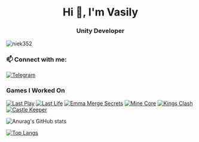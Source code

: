 <h1 align="center">Hi 👋, I'm Vasily</h1>
<h3 align="center">Unity Developer</h3>

<p align="left"> <img src="https://komarev.com/ghpvc/?username=kolba-ser&label=Profile_views&color=201D3C&style=for-the-badge" alt="niek352" /> </p>



<h3 align="left"> 📫 Connect with me:</h3>

[![Telegram](https://img.shields.io/badge/-Telegram-090909?style=for-the-badge&logo=telegram)](https://t.me/weedbxt)

<p align="left">
</p>

<h3 align="left">Games I Worked On</h3>

[![Last Play](https://img.shields.io/badge/Last_Play-201D3C?style=for-the-badge&logo=GooglePlay)](https://play.google.com/store/apps/details?id=com.jioka.lastplay)
[![Last Life](https://img.shields.io/badge/Last_Life-201D3C?style=for-the-badge&logo=GooglePlay)](https://play.google.com/store/apps/details?id=io.jioka.lastlife)
[![Emma Merge Secrets](https://img.shields.io/badge/Emma_Merge_Secrets-0B0A15?style=for-the-badge&logo=AppStore&logoColor=white)](https://apps.apple.com/ru/app/emmas-secret-merge-puzzle/id6444263898)
[![Mine Core](https://img.shields.io/badge/Mine_Core-0B0A15?style=for-the-badge&logo=data:image/svg%2bxml;base64,PHN2ZyB4bWxucz0iaHR0cDovL3d3dy53My5vcmcvMjAwMC9zdmciIHZlcnNpb249IjEiIHdpZHRoPSI2MDAiIGhlaWdodD0iNjAwIj48cGF0aCBkPSJNMTI5IDExMWMtNTUgNC05MyA2Ni05MyA3OEwwIDM5OGMtMiA3MCAzNiA5MiA2OSA5MWgxYzc5IDAgODctNTcgMTMwLTEyOGgyMDFjNDMgNzEgNTAgMTI4IDEyOSAxMjhoMWMzMyAxIDcxLTIxIDY5LTkxbC0zNi0yMDljMC0xMi00MC03OC05OC03OGgtMTBjLTYzIDAtOTIgMzUtOTIgNDJIMjM2YzAtNy0yOS00Mi05Mi00MmgtMTV6IiBmaWxsPSIjZmZmIi8+PC9zdmc+)](https://yandex.ru/games/app/287394#app-id=287394&catalog-session-uid=catalog-10fa118b-6fcb-5a07-9109-0cb8fbbaa291-1718042285986-c62b&pos=%7B%22listType%22%3A%22suggested%22%2C%22tabCategory%22%3A%22developer%22%7D&redir-data=%7B%22http_ref%22%3A%22https%253A%252F%252Fyandex.ru%252Fgames%252Fdeveloper%252F44553%22%2C%22rn%22%3A274198655%7D)
[![Kings Clash](https://img.shields.io/badge/Kings_Clash-0B0A15?style=for-the-badge&logo=data:image/svg%2bxml;base64,PHN2ZyB4bWxucz0iaHR0cDovL3d3dy53My5vcmcvMjAwMC9zdmciIHZlcnNpb249IjEiIHdpZHRoPSI2MDAiIGhlaWdodD0iNjAwIj48cGF0aCBkPSJNMTI5IDExMWMtNTUgNC05MyA2Ni05MyA3OEwwIDM5OGMtMiA3MCAzNiA5MiA2OSA5MWgxYzc5IDAgODctNTcgMTMwLTEyOGgyMDFjNDMgNzEgNTAgMTI4IDEyOSAxMjhoMWMzMyAxIDcxLTIxIDY5LTkxbC0zNi0yMDljMC0xMi00MC03OC05OC03OGgtMTBjLTYzIDAtOTIgMzUtOTIgNDJIMjM2YzAtNy0yOS00Mi05Mi00MmgtMTV6IiBmaWxsPSIjZmZmIi8+PC9zdmc+)](https://yandex.ru/games/app/192529#app-id=192529&catalog-session-uid=catalog-10fa118b-6fcb-5a07-9109-0cb8fbbaa291-1718042285986-c62b&pos=%7B%22listType%22%3A%22suggested%22%2C%22tabCategory%22%3A%22developer%22%7D&redir-data=%7B%22http_ref%22%3A%22https%253A%252F%252Fyandex.ru%252Fgames%252Fdeveloper%252F44553%22%2C%22rn%22%3A875548419%7D)
[![Castle Keeper](https://img.shields.io/badge/Castle_Keeper-0B0A15?style=for-the-badge&logo=data:image/svg%2bxml;base64,PHN2ZyB4bWxucz0iaHR0cDovL3d3dy53My5vcmcvMjAwMC9zdmciIHZlcnNpb249IjEiIHdpZHRoPSI2MDAiIGhlaWdodD0iNjAwIj48cGF0aCBkPSJNMTI5IDExMWMtNTUgNC05MyA2Ni05MyA3OEwwIDM5OGMtMiA3MCAzNiA5MiA2OSA5MWgxYzc5IDAgODctNTcgMTMwLTEyOGgyMDFjNDMgNzEgNTAgMTI4IDEyOSAxMjhoMWMzMyAxIDcxLTIxIDY5LTkxbC0zNi0yMDljMC0xMi00MC03OC05OC03OGgtMTBjLTYzIDAtOTIgMzUtOTIgNDJIMjM2YzAtNy0yOS00Mi05Mi00MmgtMTV6IiBmaWxsPSIjZmZmIi8+PC9zdmc+)](https://yandex.ru/games/app/193463#app-id=193463&catalog-session-uid=catalog-10fa118b-6fcb-5a07-9109-0cb8fbbaa291-1718042190074-73aa&pos=%7B%22listType%22%3A%22suggested%22%2C%22tabCategory%22%3A%22developer%22%7D&redir-data=%7B%22http_ref%22%3A%22https%253A%252F%252Fyandex.ru%252Fgames%252Fdeveloper%252F44553%22%2C%22rn%22%3A176171693%7D)





![Anurag's GitHub stats](https://github-readme-stats-beta-ten-69.vercel.app/api?username=kolba-ser&show_icons=true&theme=radical)

[![Top Langs](https://github-readme-stats.vercel.app/api/top-langs/?username=kolba-ser&hide_progress=true&theme=radical)](https://github.com/anuraghazra/github-readme-stats)
